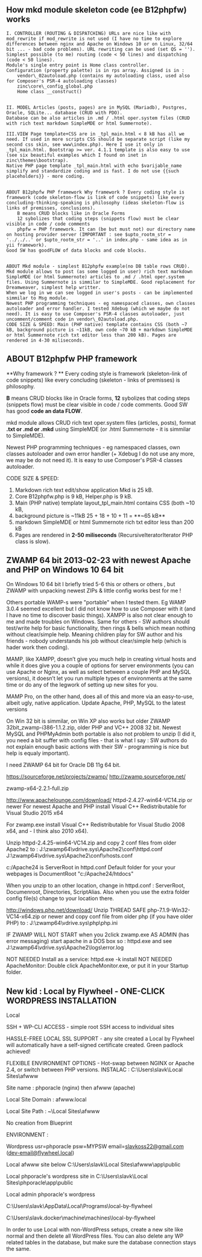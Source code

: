 ## How mkd module skeleton code (ee B12phpfw) works

    I. CONTROLLER (ROUTING & DISPATCHING) URLs are nice like with mod_rewrite if mod_rewrite is not used (I have no time to explore differences between nginx and Apache on Windows 10 or on Linux, 32/64 bit ... - bad code problems). URL rewriting can be used (set QS = '').
    Simplest possible (to me) routing (code < 50 lines) and dispatching (code < 50 lines).
    Module's single entry point is Home class controller.
    Configuration (property palette) is in rps array. Assigned is in :
        vendor\_02autoload.php (contains my autoloading class, used also for Composer's PSR-4 autoloading classes)
        zinc\core\_config_global.php
        Home class __construct() 

     
    II. MODEL Articles (posts, pages) are in MySQL (Mariadb), Postgres, Oracle, SQLite... database (CRUD with PDO).
    Database can be also articles in .md / .html oper.system files (CRUD with rich text markdown SimpleMDE or html Summernote).
     
    III.VIEW Page template+CSS are in _tpl_main.html < 8 kB has all we need. If used in more scripts CSS should be separate script (like my second css skin, see www\index.php). Here I use it only in _tpl_main.html. Bootstrap >= ver. 4.1.1 template is also easy to use (see six beautiful examples which I found on inet in zinc\themes\bootstrap).
    Native PHP page template _tpl_main.html with echo $varijable_name simplify and standardize coding and is fast. I do not use {{such placeholders}} - more coding.
     
     
    ABOUT B12phpfw PHP framework Why framework ? Every coding style is framework (code skeleton-flow is link of code snippets) like every concluding-thinking-speaking is philosophy (ideas skeleton-flow is links of premisses, conclusions).
        B means CRUD blocks like in Oracle Forms
        12 sybolizes that coding steps (snippets flow) must be clear visible in code / code comments
        phpfw = PHP framework. It can (be but must not) our directory name on hosting provider server (IMPORTANT : see $upto_rootm_str = '../../..' or $upto_rootm_str = '..' in index.php - same idea as in yii framework). 
    Good SW has goodFLOW of data blocks and code blocks.

     
    ABOUT Mkd module - simplest B12phpfw example(no DB table rows CRUD). Mkd module allows to post (as some logged in user) rich text markdown SimpleMDE (or html Summernote) articles to .md / .html oper.system files. Using Summernote is simmilar to SimpleMDE. Good replacement for Dreamweaver, simplest help writter.
    When we log in we can see logged in user's posts - can be implemented simmilar to Msg module.
    Newest PHP programming techniques - eg namespaced classes, own classes autoloader and error handler. I tested Xdebug (which we maybe do not need). It is easy to use Composer's PSR-4 classes autoloader, just uncomment/comment code in vendor\_02autoload.php.
    CODE SIZE & SPEED: Main (PHP native) template contains CSS (both ~7 kB, background picture is ~11kB, own code ~70 kB + markdown SimpleMDE or html Summernote rich txt editor less than 200 kB). Pages are rendered in 4-30 miliseconds. 
 

## ABOUT B12phpfw PHP framework 
**Why framework ? **
Every coding style is framework (skeleton-link of code snippets) like every concluding (skeleton - links of premisses) is philosophy. 

**B** means CRUD blocks like in Oracle forms, 
**12** sybolizes that coding steps (snippets flow) must be clear visible in code / code comments. Good SW has good **code an data FLOW**.

mkd module allows CRUD rich text oper.system files (articles, posts), format  **.txt or .md or .mkd** using SimpleMDE (or .html Summernote - it is simmilar to SimpleMDE). 

Newest PHP programming techniques - eg namespaced classes, own classes autoloader and own error handler (+ Xdebug  I do not use any more, we may be do not need it). 
It is easy to use Composer's PSR-4 classes autoloader.

CODE SIZE & SPEED: 
1. Markdown rich text edit/show application Mkd is 25 kB. 
2. Core B12phpfw.php is 9 kB, Helper.php is 9 kB. 
3. Main (PHP native) template layout_tpl_main.html  contains CSS (both ~10 kB, 
4. background picture is ~11kB
    25 + 18 + 10 + 11 = **~65 kB**
5. markdown SimpleMDE or html Summernote rich txt editor less than 200 kB
6. Pages are rendered in **2-50 miliseconds** (RecursiveIteratorIterator PHP class is slow).


## ZWAMP 64 bit 2013-02-23 with newest Apache and PHP on Windows 10 64 bit

On Windows 10 64 bit I briefly tried 5-6 this or others or others , but ZWAMP with unpacking newest ZIPs & little config works best for me !

Others portable WAMP-s were "portable" when I tested them. Eg WAMP 3.0.4 seemed excellent but I did not know how to use Composer with it (and I have no time to discover basic things). XAMPP is also not clear enough to me and made troubles on Windows. Same for others - SW authors should test/write help for basic functionality, then rings & bells which mean nothing without clear/simple help. Meaning children play for SW author and his friends - nobody understands his job without clear/simple help (which is hader work then coding).

MAMP, like XAMPP, doesn’t give you much help in creating virtual hosts and while it does give you a couple of options for server environments (you can use Apache or Nginx, as well as select between a couple PHP and MySQL versions), it doesn’t let you run multiple types of environments at the same time or do any of the legwork of setting up new sites for you.

MAMP Pro, on the other hand, does all of this and more via an easy-to-use, albeit ugly, native application.
Update Apache, PHP, MySQL to the latest versions

On Win 32 bit is simmilar, on Win XP also works but older ZWAMP 32bit_zwamp-i386-1.1.2.zip, older PHP and VC++ 2008 32 bit.
Newest MySQL and PHPMyAdmin both portable is also not problem to unzip (I did it, you need a bit suffer with config files - that is what I say : SW authors do not explain enough basic actions with their SW - programming is nice but help is equaly important).

I need ZWAMP 64 bit for Oracle DB 11g 64 bit.

https://sourceforge.net/projects/zwamp/         http://zwamp.sourceforge.net/

zwamp-x64-2.2.1-full.zip

http://www.apachelounge.com/download/   httpd-2.4.27-win64-VC14.zip or newer
For newest Apache and PHP install Visual C++ Redistributable for Visual Studio 2015 x64

For zwamp.exe install Visual C++ Redistributable for Visual Studio 2008 x64,
and - I think also 2010 x64).

Unzip httpd-2.4.25-win64-VC14.zip and copy 2 conf files from older Apache2 to :
J:\zwamp64\vdrive.sys\Apache2\conf\httpd.conf
J:\zwamp64\vdrive.sys\Apache2\conf\vhosts.conf

c:/Apache24 is ServerRoot in httpd.conf
Default folder for your your webpages is DocumentRoot "c:/Apache24/htdocs"

When you unzip to an other location, change in httpd.conf : ServerRoot, Documenroot, Directories, ScriptAlias.
Also when you use the extra folder config file(s) change to your location there.

http://windows.php.net/download/
Unzip THREAD SAFE php-7.1.9-Win32-VC14-x64.zip or newer and copy conf file from older php (if you have older PHP) to : J:\zwamp64\vdrive.sys\php\php.ini

IF ZWAMP WILL NOT START when you 2click zwamp.exe AS ADMIN (has error messaging) start apache in a DOS box so :  httpd.exe
and see J:\zwamp64\vdrive.sys\Apache2\logs\error.log

NOT NEEDED Install as a service:  httpd.exe -k install
NOT NEEDED ApacheMonitor:  Double click ApacheMonitor.exe, or put it in your Startup folder.
 
## New kid : Local by Flywheel - ONE-CLICK WORDPRESS INSTALLATION
Local

SSH + WP-CLI ACCESS - simple root SSH access to individual sites

HASSLE-FREE LOCAL SSL SUPPORT - any site created a Local by Flywheel will automatically have a self-signed certificate created. Green padlock achieved!

FLEXIBLE ENVIRONMENT OPTIONS - Hot-swap between NGINX or Apache 2.4, or switch between PHP versions.
INSTALAC : C:\Users\slavk\Local Sites\afwww

Site name : phporacle (nginx) then afwww (apache)

Local Site Domain : afwww.local

Local Site Path : ~\Local Sites\afwww

No creation from Blueprint

 

ENVIRONMENT :

Wordpress usr=phporacle psw=MYPSW email=slavkoss22@gmail.com (dev-email@flywheel.local)

 

Local afwww site below C:\Users\slavk\Local Sites\afwww\app\public

Local phporacle's wordpress site in C:\Users\slavk\Local Sites\phporacle\app\public

Local admin phporacle's wordpress

C:\Users\slavk\AppData\Local\Programs\local-by-flywheel

C:\Users\slavk\.docker\machine\machines\local-by-flywheel

In order to use Local with non-WordPress setups, create a new site like normal and then delete all WordPress files. You can also delete any WP related tables in the database, but make sure the database connection stays the same.